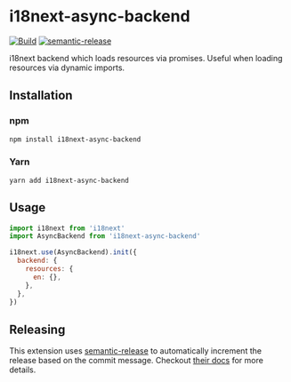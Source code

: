 # i18next-async-backend

[![Build](https://github.com/Widen/i18next-async-backend/actions/workflows/build.yml/badge.svg)](https://github.com/Widen/i18next-async-backend/actions/workflows/build.yml)
[![semantic-release](https://img.shields.io/badge/%20%20%F0%9F%93%A6%F0%9F%9A%80-semantic--release-e10079.svg)](https://github.com/semantic-release/semantic-release)

i18next backend which loads resources via promises. Useful when loading resources via dynamic imports.

## Installation

### npm

```sh
npm install i18next-async-backend
```

### Yarn

```
yarn add i18next-async-backend
```

## Usage

```js
import i18next from 'i18next'
import AsyncBackend from 'i18next-async-backend'

i18next.use(AsyncBackend).init({
  backend: {
    resources: {
      en: {},
    },
  },
})
```

## Releasing

This extension uses [semantic-release](https://github.com/semantic-release/semantic-release) to automatically increment the release based on the commit message. Checkout [their docs](https://github.com/semantic-release/semantic-release#how-does-it-work) for more details.
